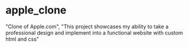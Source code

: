 # apple_clone

"Clone of Apple.com", "This project showcases my ability to take a professional design and implement into a functional website with custom html and css"
